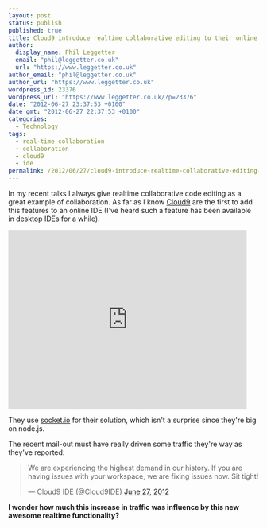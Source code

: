 ```yaml
---
layout: post
status: publish
published: true
title: Cloud9 introduce realtime collaborative editing to their online IDE
author:
  display_name: Phil Leggetter
  email: "phil@leggetter.co.uk"
  url: "https://www.leggetter.co.uk"
author_email: "phil@leggetter.co.uk"
author_url: "https://www.leggetter.co.uk"
wordpress_id: 23376
wordpress_url: "https://www.leggetter.co.uk/?p=23376"
date: "2012-06-27 23:37:53 +0100"
date_gmt: "2012-06-27 22:37:53 +0100"
categories:
  - Technology
tags:
  - real-time collaboration
  - collaboration
  - cloud9
  - ide
permalink: /2012/06/27/cloud9-introduce-realtime-collaborative-editing-to-their-online-ide.html
---
```


<p>In my recent talks I always give realtime collaborative code editing as a great example of collaboration. As far as I know <a href="http://c9.io">Cloud9</a> are the first to add this features to an online IDE (I've heard such a feature has been available in desktop IDEs for a while).</p>
<p><iframe width="480" height="360" src="http://www.youtube.com/embed/V7Kx9Hd5EYY" frameborder="0" allowfullscreen></iframe></p>
<p>They use <a href="http://socket.io">socket.io</a> for their solution, which isn't a surprise since they're big on node.js.</p>
<p>The recent mail-out must have really driven some traffic they're way as they've reported:</p>
<blockquote class="twitter-tweet"><p>We are experiencing the highest demand in our history. If you are having issues with your workspace, we are fixing issues now. Sit tight!</p>
<p>&mdash; Cloud9 IDE (@Cloud9IDE) <a href="https://twitter.com/Cloud9IDE/status/218042492564684800" data-datetime="2012-06-27T18:05:55+00:00">June 27, 2012</a></p></blockquote>
<p><script src="//platform.twitter.com/widgets.js" charset="utf-8"></script></p>
<p><strong>I wonder how much this increase in traffic was influence by this new awesome realtime functionality?</strong></p>
